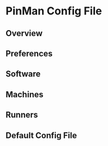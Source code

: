 # PinMan Config File

## Overview

## Preferences

## Software

## Machines

## Runners

## Default Config File


